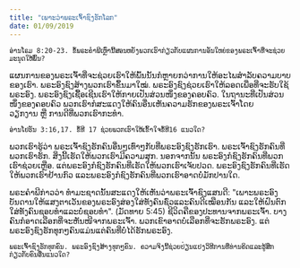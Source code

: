 ```yaml
---
title: "ເພາະວ່າພຣະເຈົ້າຊົງຮັກໂລກ"
date: 01/09/2019
---
```


`ອ່ານໂຣມ 8:20-23. ຂໍ້ພຣະຄຳພີເຫຼົ່ານີ້ສອນຫຍັງພວກເຮົາກ່ຽວກັບແຜນການອັນໃຫຍ່ຂອງພຣະເຈົ້າທີ່ຈະຊ່ວຍມະນຸດໃຫ້ພົ້ນ?`

ແຜນການຂອງພຣະເຈົ້າທີ່ຈະຊ່ວຍເຮົາໃຫ້ພົ້ນນັ້ນກໍຫຼາຍກວ່າການໃຫ້ອະໄພສຳລັບຄວາມບາບຂອງເຮົາ. ພຣະອົງຊົງສ້າງພວກເຮົາຂຶ້ນມາໃໝ່. ພຣະອົງຊົງຊ່ວຍເຮົາໃຫ້ລອດເພື່ອທີ່ຈະຮັບໃຊ້ພຣະອົງ. ພຣະອົງຊົງເຊື້ອເຊີນເຮົາໃຫ້ກາຍເປັນສ່ວນໜຶ່ງຂອງຄອບຄົວ. ໃນຖານະທີ່ເປັນສ່ວນໜຶ່ງຂອງຄອບຄົວ ພວກເຮົາກໍສະແດງໃຫ້ຄົນອື່ນເຫັນຄວາມຮັກຂອງພຣະເຈົ້າໂດຍວຽກງານ ຫຼື ການດີທີ່ພວກເຮົາກະທຳ.

`ອ່ານໂຢຮັນ 3:16,17. ຂໍ້ທີ 17 ຊ່ວຍພວກເຮົາໃຫ້ເຂົ້າໃຈຂໍ້ທີ16 ແນວໃດ?`

ພວກເຮົາຮູ້ວ່າ ພຣະເຈົ້າຊົງຮັກຄົນອື່ນໆເທົ່າໆກັບທີ່ພຣະອົງຊົງຮັກເຮົາ. ພຣະເຈົ້າຊົງຮັກຄົນທີ່ພວກເຮົາຮັກ. ສິ່ງນີ້ເຮັດໃຫ້ພວກເຮົາມີຄວາມສຸກ. ນອກຈາກນັ້ນ ພຣະອົງກໍຊົງຮັກຄົນທີ່ພວກເຮົາຊ່ວຍເຫຼືອ. ແຕ່ພຣະອົງກໍຊົງຮັກຄົນທີ່ເຮັດໃຫ້ພວກເຮົາເຈັບປວດ. ພຣະອົງຊົງຮັກຄົນທີ່ເຮັດໃຫ້ພວກເຮົາຢ້ານກົວ ແລະພຣະອົງກໍຊົງຮັກຄົນທີ່ພວກເຮົາອາດບໍ່ມັກປານໃດ.

ພຣະຄຳພີກ່າວວ່າ ທຳມະຊາດນັ້ນສະແດງໃຫ້ເຫັນວ່າພຣະເຈົ້າຊົງແສນດີ: "ເພາະພຣະອົງບັນດານໃຫ້ແສງຕາເວັນຂອງພຣະອົງສ່ອງໃສ່ທັງຄົນຊົ່ວແລະຄົນດີເໝືອນກັນ ແລະໃຫ້ຝົນຕົກໃສ່ທັງຄົນຊອບທຳແລະບໍ່ຊອບທຳ". (ມັດທາຍ 5:45) ຊີວິດຄືຂອງປະທານຈາກພຣະເຈົ້າ. ບາງຄົນກໍອາດເລືອກທີ່ຈະຫັນໜີຈາກພຣະເຈົ້າ. ພວກເຂົາອາດບໍ່ເລືອກທີ່ຈະຮັກພຣະອົງ. ແຕ່ພຣະອົງຊົງຮັກທຸກໆຄົນແມ່ນແຕ່ຄົນທີ່ບໍ່ໄດ້ຮັກພຣະອົງ.

`ພຣະເຈົ້າຊົງຮັກທຸກຄົນ. ພຣະອົງຊົງສ້າງທຸກໆຄົນ. ຄວາມຈິງນີ້ຊ່ວຍປ່ຽນແປງວິທີການທີ່ທ່ານຄິດແລະຮູ້ສຶກກ່ຽວກັບຄົນອື່ນແນວໃດ?`